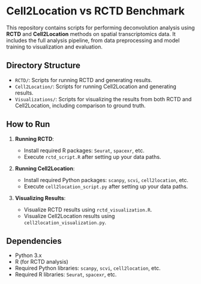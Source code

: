 # Cell2Location vs RCTD Benchmark

This repository contains scripts for performing deconvolution analysis using **RCTD** and **Cell2Location** methods on spatial transcriptomics data. It includes the full analysis pipeline, from data preprocessing and model training to visualization and evaluation.

## Directory Structure

- `RCTD/`: Scripts for running RCTD and generating results.
- `Cell2Location/`: Scripts for running Cell2Location and generating results.
- `Visualizations/`: Scripts for visualizing the results from both RCTD and Cell2Location, including comparison to ground truth.

## How to Run

1. **Running RCTD**:
   - Install required R packages: `Seurat`, `spacexr`, etc.
   - Execute `rctd_script.R` after setting up your data paths.

2. **Running Cell2Location**:
   - Install required Python packages: `scanpy`, `scvi`, `cell2location`, etc.
   - Execute `cell2location_script.py` after setting up your data paths.

3. **Visualizing Results**:
   - Visualize RCTD results using `rctd_visualization.R`.
   - Visualize Cell2Location results using `cell2location_visualization.py`.

## Dependencies

- Python 3.x
- R (for RCTD analysis)
- Required Python libraries: `scanpy`, `scvi`, `cell2location`, etc.
- Required R libraries: `Seurat`, `spacexr`, etc.
